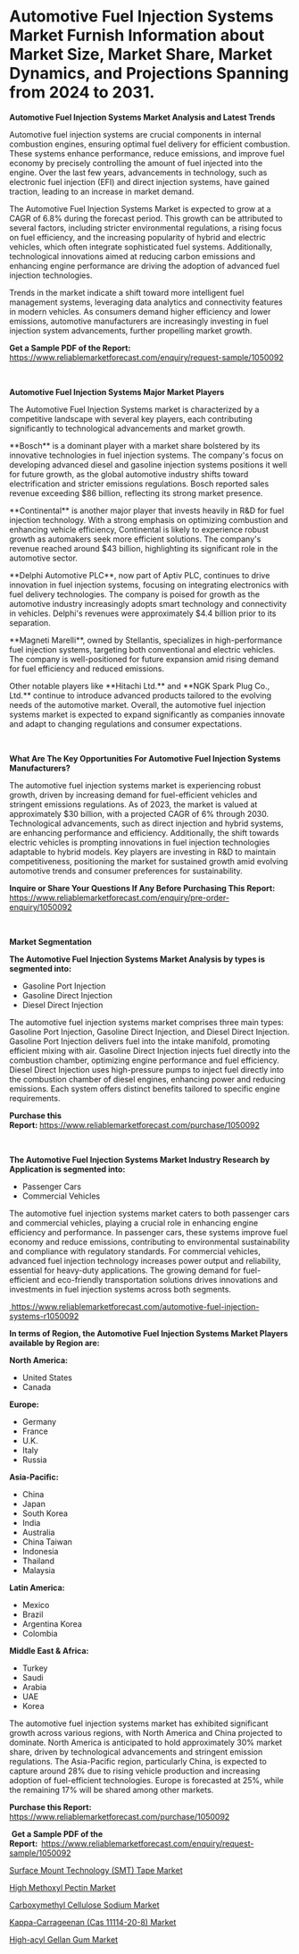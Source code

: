 <p><h1>Automotive Fuel Injection Systems Market Furnish Information about Market Size, Market Share, Market Dynamics, and Projections Spanning from 2024 to 2031.</h1></p><p><strong>Automotive Fuel Injection Systems Market Analysis and Latest Trends</strong></p>
<p><p>Automotive fuel injection systems are crucial components in internal combustion engines, ensuring optimal fuel delivery for efficient combustion. These systems enhance performance, reduce emissions, and improve fuel economy by precisely controlling the amount of fuel injected into the engine. Over the last few years, advancements in technology, such as electronic fuel injection (EFI) and direct injection systems, have gained traction, leading to an increase in market demand.</p><p>The Automotive Fuel Injection Systems Market is expected to grow at a CAGR of 6.8% during the forecast period. This growth can be attributed to several factors, including stricter environmental regulations, a rising focus on fuel efficiency, and the increasing popularity of hybrid and electric vehicles, which often integrate sophisticated fuel systems. Additionally, technological innovations aimed at reducing carbon emissions and enhancing engine performance are driving the adoption of advanced fuel injection technologies.</p><p>Trends in the market indicate a shift toward more intelligent fuel management systems, leveraging data analytics and connectivity features in modern vehicles. As consumers demand higher efficiency and lower emissions, automotive manufacturers are increasingly investing in fuel injection system advancements, further propelling market growth.</p></p>
<p><strong>Get a Sample PDF of the Report:&nbsp;</strong> <a href="https://www.reliablemarketforecast.com/enquiry/request-sample/1050092?utm_campaign=1567&utm_medium=2&utm_source=Github&utm_content=ia&utm_term=02112024&utm_id=automotive-fuel-injection-systems">https://www.reliablemarketforecast.com/enquiry/request-sample/1050092</a></p>
<p>&nbsp;</p>
<p><strong>Automotive Fuel Injection Systems Major Market Players</strong></p>
<p><p>The Automotive Fuel Injection Systems market is characterized by a competitive landscape with several key players, each contributing significantly to technological advancements and market growth. </p><p>**Bosch** is a dominant player with a market share bolstered by its innovative technologies in fuel injection systems. The company's focus on developing advanced diesel and gasoline injection systems positions it well for future growth, as the global automotive industry shifts toward electrification and stricter emissions regulations. Bosch reported sales revenue exceeding $86 billion, reflecting its strong market presence.</p><p>**Continental** is another major player that invests heavily in R&D for fuel injection technology. With a strong emphasis on optimizing combustion and enhancing vehicle efficiency, Continental is likely to experience robust growth as automakers seek more efficient solutions. The company's revenue reached around $43 billion, highlighting its significant role in the automotive sector.</p><p>**Delphi Automotive PLC**, now part of Aptiv PLC, continues to drive innovation in fuel injection systems, focusing on integrating electronics with fuel delivery technologies. The company is poised for growth as the automotive industry increasingly adopts smart technology and connectivity in vehicles. Delphi's revenues were approximately $4.4 billion prior to its separation.</p><p>**Magneti Marelli**, owned by Stellantis, specializes in high-performance fuel injection systems, targeting both conventional and electric vehicles. The company is well-positioned for future expansion amid rising demand for fuel efficiency and reduced emissions.</p><p>Other notable players like **Hitachi Ltd.** and **NGK Spark Plug Co., Ltd.** continue to introduce advanced products tailored to the evolving needs of the automotive market. Overall, the automotive fuel injection systems market is expected to expand significantly as companies innovate and adapt to changing regulations and consumer expectations.</p></p>
<p>&nbsp;</p>
<p><strong>What Are The Key Opportunities For Automotive Fuel Injection Systems Manufacturers?</strong></p>
<p><p>The automotive fuel injection systems market is experiencing robust growth, driven by increasing demand for fuel-efficient vehicles and stringent emissions regulations. As of 2023, the market is valued at approximately $30 billion, with a projected CAGR of 6% through 2030. Technological advancements, such as direct injection and hybrid systems, are enhancing performance and efficiency. Additionally, the shift towards electric vehicles is prompting innovations in fuel injection technologies adaptable to hybrid models. Key players are investing in R&D to maintain competitiveness, positioning the market for sustained growth amid evolving automotive trends and consumer preferences for sustainability.</p></p>
<p><strong>Inquire or Share Your Questions If Any Before Purchasing This Report:</strong> <a href="https://www.reliablemarketforecast.com/enquiry/pre-order-enquiry/1050092?utm_campaign=1567&utm_medium=2&utm_source=Github&utm_content=ia&utm_term=02112024&utm_id=automotive-fuel-injection-systems">https://www.reliablemarketforecast.com/enquiry/pre-order-enquiry/1050092</a></p>
<p>&nbsp;</p>
<p><strong>Market Segmentation</strong></p>
<p><strong>The Automotive Fuel Injection Systems Market Analysis by types is segmented into:</strong></p>
<p><ul><li>Gasoline Port Injection</li><li>Gasoline Direct Injection</li><li>Diesel Direct Injection</li></ul></p>
<p><p>The automotive fuel injection systems market comprises three main types: Gasoline Port Injection, Gasoline Direct Injection, and Diesel Direct Injection. Gasoline Port Injection delivers fuel into the intake manifold, promoting efficient mixing with air. Gasoline Direct Injection injects fuel directly into the combustion chamber, optimizing engine performance and fuel efficiency. Diesel Direct Injection uses high-pressure pumps to inject fuel directly into the combustion chamber of diesel engines, enhancing power and reducing emissions. Each system offers distinct benefits tailored to specific engine requirements.</p></p>
<p><strong>Purchase this Report:&nbsp;</strong><a href="https://www.reliablemarketforecast.com/purchase/1050092?utm_campaign=1567&utm_medium=2&utm_source=Github&utm_content=ia&utm_term=02112024&utm_id=automotive-fuel-injection-systems">https://www.reliablemarketforecast.com/purchase/1050092</a></p>
<p>&nbsp;</p>
<p><strong>The Automotive Fuel Injection Systems Market Industry Research by Application is segmented into:</strong></p>
<p><ul><li>Passenger Cars</li><li>Commercial Vehicles</li></ul></p>
<p><p>The automotive fuel injection systems market caters to both passenger cars and commercial vehicles, playing a crucial role in enhancing engine efficiency and performance. In passenger cars, these systems improve fuel economy and reduce emissions, contributing to environmental sustainability and compliance with regulatory standards. For commercial vehicles, advanced fuel injection technology increases power output and reliability, essential for heavy-duty applications. The growing demand for fuel-efficient and eco-friendly transportation solutions drives innovations and investments in fuel injection systems across both segments.</p></p>
<p><a href="https://www.reliablemarketforecast.com/automotive-fuel-injection-systems-r1050092?utm_campaign=1567&utm_medium=2&utm_source=Github&utm_content=ia&utm_term=02112024&utm_id=automotive-fuel-injection-systems">&nbsp;https://www.reliablemarketforecast.com/automotive-fuel-injection-systems-r1050092</a></p>
<p><strong>In terms of Region, the Automotive Fuel Injection Systems Market Players available by Region are:</strong></p>
<p>
    <p> <strong> North America: </strong>
        <ul>
            <li>United States</li>
            <li>Canada</li>
        </ul>
        </p> 
    <p> <strong> Europe: </strong>
        <ul>
            <li>Germany</li>
            <li>France</li>
            <li>U.K.</li>
            <li>Italy</li>
            <li>Russia</li>
        </ul>
        </p> 
    <p> <strong> Asia-Pacific: </strong>
        <ul>
            <li>China</li>
            <li>Japan</li>
            <li>South Korea</li>
            <li>India</li>
            <li>Australia</li>
            <li>China Taiwan</li>
            <li>Indonesia</li>
            <li>Thailand</li>
            <li>Malaysia</li>
        </ul>
        </p> 
    <p> <strong> Latin America: </strong>
        <ul>
            <li>Mexico</li>
            <li>Brazil</li>
            <li>Argentina Korea</li>
            <li>Colombia</li>
        </ul>
        </p> 
    <p> <strong> Middle East & Africa: </strong>
        <ul>
            <li>Turkey</li>
            <li>Saudi</li>
            <li>Arabia</li>
            <li>UAE</li>
            <li>Korea</li>
        </ul>
    </p>
    </p>
<p><p>The automotive fuel injection systems market has exhibited significant growth across various regions, with North America and China projected to dominate. North America is anticipated to hold approximately 30% market share, driven by technological advancements and stringent emission regulations. The Asia-Pacific region, particularly China, is expected to capture around 28% due to rising vehicle production and increasing adoption of fuel-efficient technologies. Europe is forecasted at 25%, while the remaining 17% will be shared among other markets.</p></p>
<p><strong>Purchase this Report: </strong><a href="https://www.reliablemarketforecast.com/purchase/1050092?utm_campaign=1567&utm_medium=2&utm_source=Github&utm_content=ia&utm_term=02112024&utm_id=automotive-fuel-injection-systems">https://www.reliablemarketforecast.com/purchase/1050092</a></p>
<p>&nbsp;<strong>Get a Sample PDF of the Report:&nbsp;&nbsp;</strong><a href="https://www.reliablemarketforecast.com/enquiry/request-sample/1050092?utm_campaign=1567&utm_medium=2&utm_source=Github&utm_content=ia&utm_term=02112024&utm_id=automotive-fuel-injection-systems">https://www.reliablemarketforecast.com/enquiry/request-sample/1050092</a></p>
<p><strong></strong></p>
<p><p><a href="https://www.linkedin.com/pulse/surface-mount-technology-smt-tape-industry-sector-market-dynamics-txugc?utm_campaign=1567&utm_medium=2&utm_source=Github&utm_content=ia&utm_term=02112024&utm_id=automotive-fuel-injection-systems">Surface Mount Technology (SMT) Tape Market</a></p><p><a href="https://www.linkedin.com/pulse/high-methoxyl-pectin-market-strategic-insights-product-evolution-mjfee?utm_campaign=1567&utm_medium=2&utm_source=Github&utm_content=ia&utm_term=02112024&utm_id=automotive-fuel-injection-systems">High Methoxyl Pectin Market</a></p><p><a href="https://www.linkedin.com/pulse/carboxymethyl-cellulose-sodium-market-trends-strategic-c680e?utm_campaign=1567&utm_medium=2&utm_source=Github&utm_content=ia&utm_term=02112024&utm_id=automotive-fuel-injection-systems">Carboxymethyl Cellulose Sodium Market</a></p><p><a href="https://www.linkedin.com/pulse/kappa-carrageenan-cas-11114-20-8-market-consolidation-impact-bphre?utm_campaign=1567&utm_medium=2&utm_source=Github&utm_content=ia&utm_term=02112024&utm_id=automotive-fuel-injection-systems">Kappa-Carrageenan (Cas 11114-20-8) Market</a></p><p><a href="https://www.linkedin.com/pulse/high-acyl-gellan-gum-market-segmentation-geographical-regions-33cae?utm_campaign=1567&utm_medium=2&utm_source=Github&utm_content=ia&utm_term=02112024&utm_id=automotive-fuel-injection-systems">High-acyl Gellan Gum Market</a></p></p>